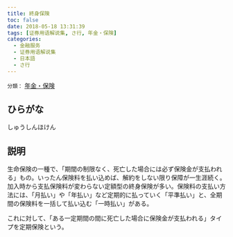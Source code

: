 ```yaml
---
title: 終身保険
toc: false
date: 2018-05-18 13:31:39
tags: [证券用语解说集, さ行, 年金・保険]
categories:
  - 金融服务
  - 证券用语解说集
  - 日本語
  - さ行
---
```


`分類：` [年金・保険](/tags/年金・保険/)

## ひらがな

しゅうしんほけん

## 説明

生命保険の一種で、「期間の制限なく、死亡した場合には必ず保険金が支払われる」もの。いったん保険料を払い込めば、解約をしない限り保障が一生涯続く。加入時から支払保険料が変わらない定額型の終身保険が多い。保険料の支払い方法には、「月払い」や「年払い」など定期的に払っていく「平準払い」と、全期間の保険料を一括して払い込む「一時払い」がある。

これに対して、「ある一定期間の間に死亡した場合に保険金が支払われる」タイプを定期保険という。
